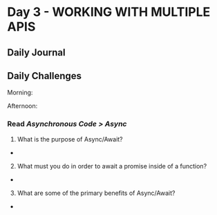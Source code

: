 # Day 3 - WORKING WITH MULTIPLE APIS

## Daily Journal


## Daily Challenges

Morning: 

Afternoon: 

### Read *Asynchronous Code > Async*

1. What is the purpose of Async/Await?
  -

2. What must you do in order to await a promise inside of a function?
  -

3. What are some of the primary benefits of Async/Await?
  -
